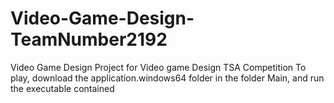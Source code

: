 # Video-Game-Design-TeamNumber2192
Video Game Design Project for Video game Design TSA Competition
To play, download the application.windows64 folder in the folder Main, and run the executable contained
